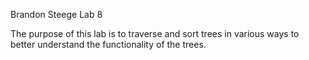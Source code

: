 Brandon Steege
Lab 8

The purpose of this lab is to traverse and sort trees in various ways to better understand the functionality of the trees.